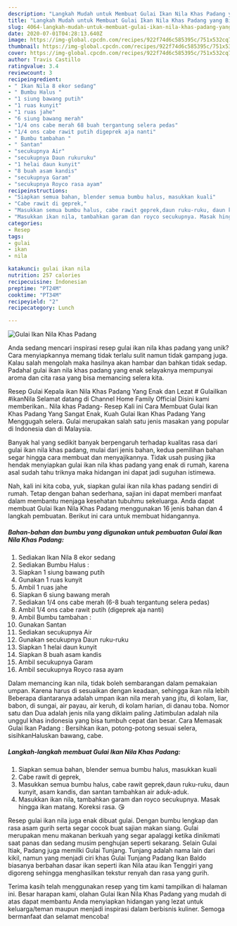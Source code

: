 ```yaml
---
description: "Langkah Mudah untuk Membuat Gulai Ikan Nila Khas Padang yang Bikin Ngiler"
title: "Langkah Mudah untuk Membuat Gulai Ikan Nila Khas Padang yang Bikin Ngiler"
slug: 4064-langkah-mudah-untuk-membuat-gulai-ikan-nila-khas-padang-yang-bikin-ngiler
date: 2020-07-01T04:28:13.640Z
image: https://img-global.cpcdn.com/recipes/922f74d6c585395c/751x532cq70/gulai-ikan-nila-khas-padang-foto-resep-utama.jpg
thumbnail: https://img-global.cpcdn.com/recipes/922f74d6c585395c/751x532cq70/gulai-ikan-nila-khas-padang-foto-resep-utama.jpg
cover: https://img-global.cpcdn.com/recipes/922f74d6c585395c/751x532cq70/gulai-ikan-nila-khas-padang-foto-resep-utama.jpg
author: Travis Castillo
ratingvalue: 3.4
reviewcount: 3
recipeingredient:
- " Ikan Nila 8 ekor sedang"
- " Bumbu Halus "
- "1 siung bawang putih"
- "1 ruas kunyit"
- "1 ruas jahe"
- "6 siung bawang merah"
- "1/4 ons cabe merah 68 buah tergantung selera pedas"
- "1/4 ons cabe rawit putih digeprek aja nanti"
- " Bumbu tambahan "
- " Santan"
- "secukupnya Air"
- "secukupnya Daun rukuruku"
- "1 helai daun kunyit"
- "8 buah asam kandis"
- "secukupnya Garam"
- "secukupnya Royco rasa ayam"
recipeinstructions:
- "Siapkan semua bahan, blender semua bumbu halus, masukkan kuali"
- "Cabe rawit di geprek,"
- "Masukkan semua bumbu halus, cabe rawit geprek,daun ruku-ruku, daun kunyit, asam kandis, dan santan tambahkan air aduk-aduk."
- "Masukkan ikan nila, tambahkan garam dan royco secukupnya. Masak hingga ikan matang. Koreksi rasa. 😘"
categories:
- Resep
tags:
- gulai
- ikan
- nila

katakunci: gulai ikan nila 
nutrition: 257 calories
recipecuisine: Indonesian
preptime: "PT24M"
cooktime: "PT34M"
recipeyield: "2"
recipecategory: Lunch

---
```



![Gulai Ikan Nila Khas Padang](https://img-global.cpcdn.com/recipes/922f74d6c585395c/751x532cq70/gulai-ikan-nila-khas-padang-foto-resep-utama.jpg)

Anda sedang mencari inspirasi resep gulai ikan nila khas padang yang unik? Cara menyiapkannya memang tidak terlalu sulit namun tidak gampang juga. Kalau salah mengolah maka hasilnya akan hambar dan bahkan tidak sedap. Padahal gulai ikan nila khas padang yang enak selayaknya mempunyai aroma dan cita rasa yang bisa memancing selera kita.

Resep Gulai Kepala ikan Nila Khas Padang Yang Enak dan Lezat # GulaiIkan #ikanNila Selamat datang di Channel Home Family Official Disini kami memberikan.. Nila khas Padang- Resep Kali ini Cara Membuat Gulai Ikan Khas Padang Yang Sangat Enak, Kuah Gulai Ikan Khas Padang Yang Menggugah selera. Gulai merupakan salah satu jenis masakan yang popular di Indonesia dan di Malaysia.

Banyak hal yang sedikit banyak berpengaruh terhadap kualitas rasa dari gulai ikan nila khas padang, mulai dari jenis bahan, kedua pemilihan bahan segar hingga cara membuat dan menyajikannya. Tidak usah pusing jika hendak menyiapkan gulai ikan nila khas padang yang enak di rumah, karena asal sudah tahu triknya maka hidangan ini dapat jadi suguhan istimewa.


Nah, kali ini kita coba, yuk, siapkan gulai ikan nila khas padang sendiri di rumah. Tetap dengan bahan sederhana, sajian ini dapat memberi manfaat dalam membantu menjaga kesehatan tubuhmu sekeluarga. Anda dapat membuat Gulai Ikan Nila Khas Padang menggunakan 16 jenis bahan dan 4 langkah pembuatan. Berikut ini cara untuk membuat hidangannya.

<!--inarticleads1-->

##### Bahan-bahan dan bumbu yang digunakan untuk pembuatan Gulai Ikan Nila Khas Padang:

1. Sediakan  Ikan Nila 8 ekor sedang
1. Sediakan  Bumbu Halus :
1. Siapkan 1 siung bawang putih
1. Gunakan 1 ruas kunyit
1. Ambil 1 ruas jahe
1. Siapkan 6 siung bawang merah
1. Sediakan 1/4 ons cabe merah (6-8 buah tergantung selera pedas)
1. Ambil 1/4 ons cabe rawit putih (digeprek aja nanti)
1. Ambil  Bumbu tambahan :
1. Gunakan  Santan
1. Sediakan secukupnya Air
1. Gunakan secukupnya Daun ruku-ruku
1. Siapkan 1 helai daun kunyit
1. Siapkan 8 buah asam kandis
1. Ambil secukupnya Garam
1. Ambil secukupnya Royco rasa ayam


Dalam memancing ikan nila, tidak boleh sembarangan dalam pemakaian umpan. Karena harus di sesuaikan dengan keadaan, sehingga ikan nila lebih Beberapa diantaranya adalah umpan ikan nila merah yang jitu, di kolam, liar, babon, di sungai, air payau, air keruh, di kolam harian, di danau toba. Nomor satu dan Dua adalah jenis nila yang diklaim paling Jatimbulan adalah nila unggul khas indonesia yang bisa tumbuh cepat dan besar. Cara Memasak Gulai Ikan Padang : Bersihkan ikan, potong-potong sesuai selera, sisihkanHaluskan bawang, cabe. 

<!--inarticleads2-->

##### Langkah-langkah membuat Gulai Ikan Nila Khas Padang:

1. Siapkan semua bahan, blender semua bumbu halus, masukkan kuali
1. Cabe rawit di geprek,
1. Masukkan semua bumbu halus, cabe rawit geprek,daun ruku-ruku, daun kunyit, asam kandis, dan santan tambahkan air aduk-aduk.
1. Masukkan ikan nila, tambahkan garam dan royco secukupnya. Masak hingga ikan matang. Koreksi rasa. 😘


Resep gulai ikan nila juga enak dibuat gulai. Dengan bumbu lengkap dan rasa asam gurih serta segar cocok buat sajian makan siang. Gulai merupakan menu makanan berkuah yang segar apalaggi ketika dinikmati saat panas dan sedang musim penghujan seperti sekarang. Selain Gulai Itiak, Padang juga memilki Gulai Tunjang. Tunjang adalah nama lain dari kikil, namun yang menjadi ciri khas Gulai Tunjang Padang Ikan Baldo biasanya berbahan dasar ikan seperti ikan Nila atau ikan Tenggiri yang digoreng sehingga menghasilkan tekstur renyah dan rasa yang gurih. 

Terima kasih telah menggunakan resep yang tim kami tampilkan di halaman ini. Besar harapan kami, olahan Gulai Ikan Nila Khas Padang yang mudah di atas dapat membantu Anda menyiapkan hidangan yang lezat untuk keluarga/teman maupun menjadi inspirasi dalam berbisnis kuliner. Semoga bermanfaat dan selamat mencoba!
